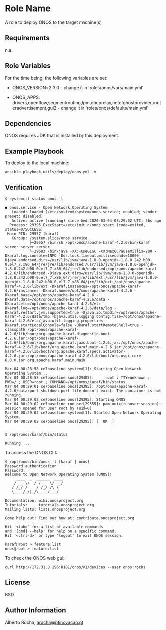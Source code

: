 Role Name
=========

A role to deploy ONOS to the target machine(s)


Requirements
------------

n.a.


Role Variables
--------------

For the time being, the following variables are set:

* ONOS_VERSION=2.3.0 - change it in 'roles/onos/vars/main.yml' 

* ONOS_APPS: drivers,openflow,segmentrouting,fpm,dhcprelay,netcfghostprovider,routeradvertisement,gui2 - change it in 'roles/onos/defaults/main.yml'


Dependencies
------------

ONOS requires JDK that is installed by this deployment.


Example Playbook
----------------

To deploy to the local machine:

```ansible-playbook utils/deploy/onos.yml -v```


Verification
------------

```
$ systemctl status onos -l

● onos.service - Open Network Operating System
   Loaded: loaded (/etc/systemd/system/onos.service; enabled; vendor preset: disabled)
   Active: active (running) since Wed 2020-03-04 08:29:02 UTC; 56s ago
  Process: 29395 ExecStart=/etc/init.d/onos start (code=exited, status=0/SUCCESS)
 Main PID: 29557 (karaf)
   CGroup: /system.slice/onos.service
           ├─29557 /bin/sh /opt/onos/apache-karaf-4.2.6/bin/karaf server server server
           └─29683 /bin/java -XX:+UseG1GC -XX:MaxGCPauseMillis=200 -Dkaraf.log.console=INFO -Dds.lock.timeout.milliseconds=10000 -Djava.endorsed.dirs=/usr/lib/jvm/java-1.8.0-openjdk-1.8.0.242.b08-0.el7_7.x86_64/jre/jre/lib/endorsed:/usr/lib/jvm/java-1.8.0-openjdk-1.8.0.242.b08-0.el7_7.x86_64/jre/lib/endorsed:/opt/onos/apache-karaf-4.2.6/lib/endorsed -Djava.ext.dirs=/usr/lib/jvm/java-1.8.0-openjdk-1.8.0.242.b08-0.el7_7.x86_64/jre/jre/lib/ext:/usr/lib/jvm/java-1.8.0-openjdk-1.8.0.242.b08-0.el7_7.x86_64/jre/lib/ext:/opt/onos/apache-karaf-4.2.6/lib/ext -Dkaraf.instances=/opt/onos/apache-karaf-4.2.6/instances -Dkaraf.home=/opt/onos/apache-karaf-4.2.6 -Dkaraf.base=/opt/onos/apache-karaf-4.2.6 -Dkaraf.data=/opt/onos/apache-karaf-4.2.6/data -Dkaraf.etc=/opt/onos/apache-karaf-4.2.6/etc -Dkaraf.log=/opt/onos/apache-karaf-4.2.6/data/log -Dkaraf.restart.jvm.supported=true -Djava.io.tmpdir=/opt/onos/apache-karaf-4.2.6/data/tmp -Djava.util.logging.config.file=/opt/onos/apache-karaf-4.2.6/etc/java.util.logging.properties -Dkaraf.startLocalConsole=false -Dkaraf.startRemoteShell=true -classpath /opt/onos/apache-karaf-4.2.6/lib/boot/org.apache.karaf.diagnostic.boot-4.2.6.jar:/opt/onos/apache-karaf-4.2.6/lib/boot/org.apache.karaf.jaas.boot-4.2.6.jar:/opt/onos/apache-karaf-4.2.6/lib/boot/org.apache.karaf.main-4.2.6.jar:/opt/onos/apache-karaf-4.2.6/lib/boot/org.apache.karaf.specs.activator-4.2.6.jar:/opt/onos/apache-karaf-4.2.6/lib/boot/org.osgi.core-6.0.0.jar org.apache.karaf.main.Main

Mar 04 08:28:58 ce7baseline systemd[1]: Starting Open Network Operating System...
Mar 04 08:28:58 ce7baseline sudo[29405]:     root : TTY=unknown ; PWD=/ ; USER=root ; COMMAND=/opt/onos/karaf/bin/status
Mar 04 08:29:01 ce7baseline onos[29395]: /opt/onos/apache-karaf-4.2.6/data/port shutdown port file doesn't exist. The container is not running.
Mar 04 08:29:02 ce7baseline onos[29395]: Starting ONOS
Mar 04 08:29:02 ce7baseline runuser[29555]: pam_unix(runuser:session): session opened for user root by (uid=0)
Mar 04 08:29:02 ce7baseline systemd[1]: Started Open Network Operating System.
Mar 04 08:29:02 ce7baseline onos[29395]: [  OK  ]


$ /opt/onos/karaf/bin/status

Running ...
```

To access the ONOS CLI:

```
$ /opt/onos/bin/onos -l [karaf | onos]
Password authentication
Password:
Welcome to Open Network Operating System (ONOS)!
     ____  _  ______  ____
    / __ \/ |/ / __ \/ __/
   / /_/ /    / /_/ /\ \
   \____/_/|_/\____/___/

Documentation: wiki.onosproject.org
Tutorials:     tutorials.onosproject.org
Mailing lists: lists.onosproject.org

Come help out! Find out how at: contribute.onosproject.org

Hit '<tab>' for a list of available commands
and '[cmd] --help' for help on a specific command.
Hit '<ctrl-d>' or type 'logout' to exit ONOS session.

karaf@root > feature:list
onos@root > feature:list

``` 

To check the ONOS web gui:

```curl http://172.31.8.196:8181/onos/v1/devices --user onos:rocks```


License
-------

BSD

Author Information
------------------

Alberto Rocha, arocha@ptinovacao.pt
